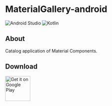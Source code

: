 # MaterialGallery-android  

![Android Studio](https://img.shields.io/badge/Android%20Studio-Arctic%20Fox%20Canary8-green.svg)
![Kotlin](https://img.shields.io/badge/kotlin-1.4.21-yellow.svg)

## About  
Catalog application of Material Components.  

## Download  

[<img src="https://play.google.com/intl/en_us/badges/images/generic/en_badge_web_generic.png"
alt="Get it on Google Play" height="80">](https://play.google.com/store/apps/details?id=com.numero.material_gallery)
